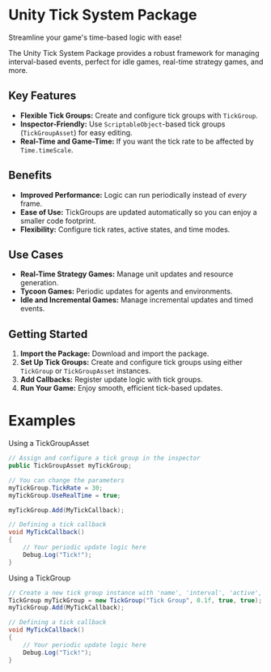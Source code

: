 # Unity Tick System Package

Streamline your game's time-based logic with ease!

The Unity Tick System Package provides a robust framework for managing interval-based events, perfect for idle games, real-time strategy games, and more.

## Key Features
- **Flexible Tick Groups:** Create and configure tick groups with `TickGroup`.
- **Inspector-Friendly:** Use `ScriptableObject`-based tick groups (`TickGroupAsset`) for easy editing.
- **Real-Time and Game-Time:** If you want the tick rate to be affected by `Time.timeScale`.

## Benefits
- **Improved Performance:** Logic can run periodically instead of *every* frame.
- **Ease of Use:** TickGroups are updated automatically so you can enjoy a smaller code footprint.
- **Flexibility:** Configure tick rates, active states, and time modes.

## Use Cases
- **Real-Time Strategy Games:** Manage unit updates and resource generation.
- **Tycoon Games:** Periodic updates for agents and environments.
- **Idle and Incremental Games:** Manage incremental updates and timed events.

## Getting Started
1. **Import the Package:** Download and import the package.
2. **Set Up Tick Groups:** Create and configure tick groups using either `TickGroup` or `TickGroupAsset` instances.
3. **Add Callbacks:** Register update logic with tick groups.
4. **Run Your Game:** Enjoy smooth, efficient tick-based updates.

# Examples

Using a TickGroupAsset
```csharp
// Assign and configure a tick group in the inspector
public TickGroupAsset myTickGroup;

// You can change the parameters
myTickGroup.TickRate = 30;
myTickGroup.UseRealTime = true;

myTickGroup.Add(MyTickCallback);

// Defining a tick callback
void MyTickCallback()
{
    // Your periodic update logic here
    Debug.Log("Tick!");
}
````

Using a TickGroup
```csharp
// Create a new tick group instance with 'name', 'interval', 'active', and 'useRealTime' parameters
TickGroup myTickGroup = new TickGroup("Tick Group", 0.1f, true, true);
myTickGroup.Add(MyTickCallback);

// Defining a tick callback
void MyTickCallback()
{
    // Your periodic update logic here
    Debug.Log("Tick!");
}
````
